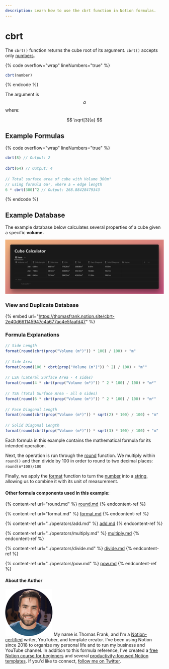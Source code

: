 ```yaml
---
description: Learn how to use the cbrt function in Notion formulas.
---
```


# cbrt

The `cbrt()` function returns the cube root of its argument. `cbrt()` accepts only [numbers](../../formula-basics/data-types/number.md).

{% code overflow="wrap" lineNumbers="true" %}
```jsx
cbrt(number)
```
{% endcode %}

The argument is $$a$$ where:

$$
\sqrt[3]{a}
$$

## Example Formulas

{% code overflow="wrap" lineNumbers="true" %}
```jsx
cbrt(8) // Output: 2

cbrt(64) // Output: 4

// Total surface area of cube with Volume 300m³
// using formula 6a², where a = edge length
6 * cbrt(300)^2 // Output: 268.88428479343

```
{% endcode %}

## Example Database

The example database below calculates several properties of a cube given a specific **volume.**

![](<../../.gitbook/assets/Cube Root cbrt Function - Notion Formulas.png>)

### View and Duplicate Database

{% embed url="https://thomasfrank.notion.site/cbrt-2e40d661145947c4a677ac4e5faafd47" %}

### Formula Explanations

```jsx
// Side Length
format(round(cbrt(prop("Volume (m³)")) * 100) / 100) + "m"

// Side Area
format(round(100 * cbrt(prop("Volume (m³)")) ^ 2) / 100) + "m²"

// LSA (Lateral Surface Area - 4 sides)
format(round(4 * cbrt(prop("Volume (m³)")) ^ 2 * 100) / 100) + "m²"

// TSA (Total Surface Area - all 6 sides)
format(round(6 * cbrt(prop("Volume (m³)")) ^ 2 * 100) / 100) + "m²"

// Face Diagonal Length
format(round(cbrt(prop("Volume (m³)")) * sqrt(2) * 100) / 100) + "m"

// Solid Diagonal Length
format(round(cbrt(prop("Volume (m³)")) * sqrt(3) * 100) / 100) + "m"
```

Each formula in this example contains the mathematical formula for its intended operation.

Next, the operation is run through the [round](round.md) function. We multiply within `round()` and then divide by 100 in order to round to two decimal places: `round(n*100)/100`

Finally, we apply the [format](format.md) function to turn the [number](../../formula-basics/data-types/number.md) into a [string](../../formula-basics/data-types/string.md), allowing us to combine it with its unit of measurement.

#### Other formula components used in this example:

{% content-ref url="round.md" %}
[round.md](round.md)
{% endcontent-ref %}

{% content-ref url="format.md" %}
[format.md](format.md)
{% endcontent-ref %}

{% content-ref url="../operators/add.md" %}
[add.md](../operators/add.md)
{% endcontent-ref %}

{% content-ref url="../operators/multiply.md" %}
[multiply.md](../operators/multiply.md)
{% endcontent-ref %}

{% content-ref url="../operators/divide.md" %}
[divide.md](../operators/divide.md)
{% endcontent-ref %}

{% content-ref url="../operators/pow.md" %}
[pow.md](../operators/pow.md)
{% endcontent-ref %}

#### About the Author

<img src="../../.gitbook/assets/Notion Fundamentals with Thomas Frank - Avatar 2021 compressed (1).png" alt="" data-size="line"> My name is Thomas Frank, and I'm a [Notion-certified](https://www.credly.com/badges/95fae13a-17bf-4b4a-a3d2-d58c8a3e6a2a/public\_url) writer, YouTuber, and template creator. I've been using Notion since 2018 to organize my personal life and to run my business and YouTube channel. In addition to this formula reference, I've created a [free Notion course for beginners](https://thomasjfrank.com/fundamentals/) and several [productivity-focused Notion templates](https://thomasjfrank.com/templates/). If you'd like to connect, [follow me on Twitter](https://twitter.com/TomFrankly).
